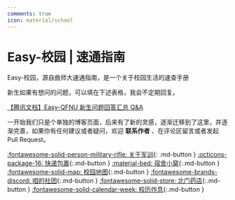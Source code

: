 ```yaml
---
comments: true
icon: material/school
---
```


# Easy-校园 | 速通指南

Easy-校园，源自曲师大速通指南，是一个关于校园生活的速查手册

新生如果有想问的问题，可以填在下述表格，我会不定期回复。

[【腾讯文档】Easy-QFNU 新生问题回答汇总 Q&A](https://docs.qq.com/sheet/DWm5aTGpOb3VyY1B0?tab=BB08J2)

一开始我们只是个单独的博客页面，后来有了新的灵感，逐渐迁移到了这里，并逐渐完善，如果你有任何建议或者疑问，欢迎 **联系作者** 、在评论区留言或者发起 Pull Request。

[:fontawesome-solid-person-military-rifle: 关于军训](Military/){: .md-button }
[:octicons-package-16: 快递包裹](Express/){:.md-button }
[:material-bed: 宿舍小窝](Dorm/){:.md-button }
[:fontawesome-solid-map: 校园地图](Map/){:.md-button }
[:fontawesome-brands-discord: 咱的社团](Clubs/){:.md-button }
[:fontawesome-solid-store: 北门药店](Drugstore/){:.md-button }
[:fontawesome-solid-calendar-week: 校历作息](Calendar/){:.md-button }
